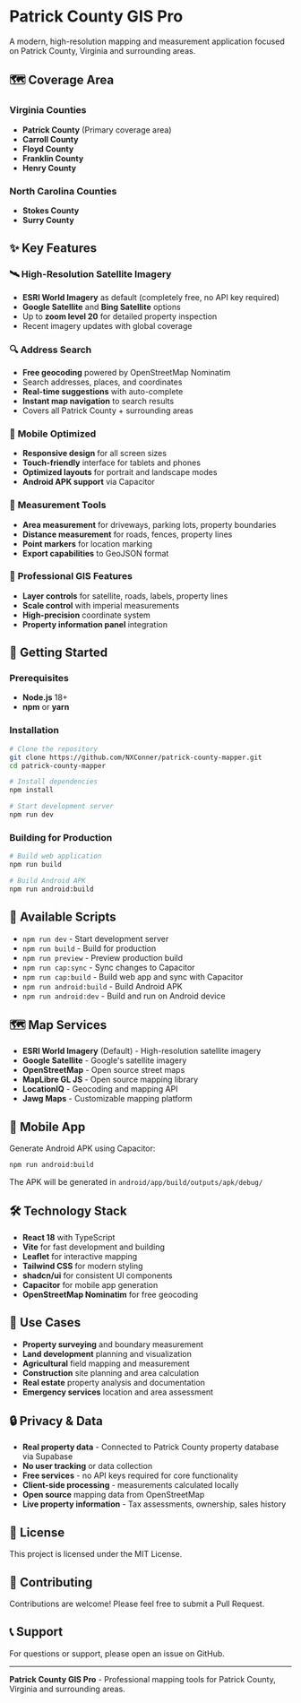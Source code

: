 # Patrick County GIS Pro

A modern, high-resolution mapping and measurement application focused on Patrick County, Virginia and surrounding areas.

## 🗺️ **Coverage Area**

### Virginia Counties
- **Patrick County** (Primary coverage area)
- **Carroll County**
- **Floyd County** 
- **Franklin County**
- **Henry County**

### North Carolina Counties
- **Stokes County**
- **Surry County**

## ✨ **Key Features**

### 🛰️ **High-Resolution Satellite Imagery**
- **ESRI World Imagery** as default (completely free, no API key required)
- **Google Satellite** and **Bing Satellite** options
- Up to **zoom level 20** for detailed property inspection
- Recent imagery updates with global coverage

### 🔍 **Address Search**
- **Free geocoding** powered by OpenStreetMap Nominatim
- Search addresses, places, and coordinates
- **Real-time suggestions** with auto-complete
- **Instant map navigation** to search results
- Covers all Patrick County + surrounding areas

### 📱 **Mobile Optimized**
- **Responsive design** for all screen sizes
- **Touch-friendly** interface for tablets and phones
- **Optimized layouts** for portrait and landscape modes
- **Android APK support** via Capacitor

### 📏 **Measurement Tools**
- **Area measurement** for driveways, parking lots, property boundaries
- **Distance measurement** for roads, fences, property lines
- **Point markers** for location marking
- **Export capabilities** to GeoJSON format

### 🎯 **Professional GIS Features**
- **Layer controls** for satellite, roads, labels, property lines
- **Scale control** with imperial measurements
- **High-precision** coordinate system
- **Property information panel** integration

## 🚀 **Getting Started**

### Prerequisites
- **Node.js** 18+ 
- **npm** or **yarn**

### Installation
```bash
# Clone the repository
git clone https://github.com/NXConner/patrick-county-mapper.git
cd patrick-county-mapper

# Install dependencies
npm install

# Start development server
npm run dev
```

### Building for Production
```bash
# Build web application
npm run build

# Build Android APK
npm run android:build
```

## 🔧 **Available Scripts**

- `npm run dev` - Start development server
- `npm run build` - Build for production
- `npm run preview` - Preview production build
- `npm run cap:sync` - Sync changes to Capacitor
- `npm run cap:build` - Build web app and sync with Capacitor
- `npm run android:build` - Build Android APK
- `npm run android:dev` - Build and run on Android device

## 🗺️ **Map Services**

- **ESRI World Imagery** (Default) - High-resolution satellite imagery
- **Google Satellite** - Google's satellite imagery
- **OpenStreetMap** - Open source street maps
- **MapLibre GL JS** - Open source mapping library
- **LocationIQ** - Geocoding and mapping API
- **Jawg Maps** - Customizable mapping platform

## 📱 **Mobile App**

Generate Android APK using Capacitor:

```bash
npm run android:build
```

The APK will be generated in `android/app/build/outputs/apk/debug/`

## 🛠️ **Technology Stack**

- **React 18** with TypeScript
- **Vite** for fast development and building
- **Leaflet** for interactive mapping
- **Tailwind CSS** for modern styling
- **shadcn/ui** for consistent UI components
- **Capacitor** for mobile app generation
- **OpenStreetMap Nominatim** for free geocoding

## 🎯 **Use Cases**

- **Property surveying** and boundary measurement
- **Land development** planning and visualization
- **Agricultural** field mapping and measurement
- **Construction** site planning and area calculation
- **Real estate** property analysis and documentation
- **Emergency services** location and area assessment

## 🔒 **Privacy & Data**

- **Real property data** - Connected to Patrick County property database via Supabase
- **No user tracking** or data collection
- **Free services** - no API keys required for core functionality
- **Client-side processing** - measurements calculated locally
- **Open source** mapping data from OpenStreetMap
- **Live property information** - Tax assessments, ownership, sales history

## 📄 **License**

This project is licensed under the MIT License.

## 🤝 **Contributing**

Contributions are welcome! Please feel free to submit a Pull Request.

## 📞 **Support**

For questions or support, please open an issue on GitHub.

---

**Patrick County GIS Pro** - Professional mapping tools for Patrick County, Virginia and surrounding areas.
